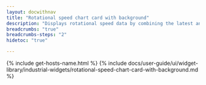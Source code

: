 ```yaml
---
layout: docwithnav
title: "Rotational speed chart card with background"
description: "Displays rotational speed data by combining the latest and aggregated values with the background image and optional simplified chart."
breadcrumbs: "true"
breadcrumbs-steps: "2"
hidetoc: "true"

---
```

{% include get-hosts-name.html %}
{% include docs/user-guide/ui/widget-library/industrial-widgets/rotational-speed-chart-card-with-background.md %}
